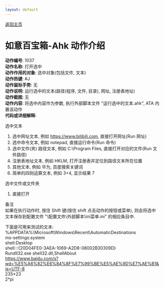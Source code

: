 ```yaml
---
layout: default
---
```


[返回主页](http://wyagd001.github.io/RuYi-Ahk)

# [](#header-2) 如意百宝箱-Ahk 动作介绍

**动作编号**: 1037  
**动作名称**: 打开选中  
**动作作用的对象**: 选中对象(包括文件, 文本)  
**动作热键**: #J  
**动作鼠标手势**: 无  
**动作说明**: 运行选中的文本(路径(程序, 文件, 目录), 网址, 注册表地址)  
**动作截图**: 无  
**动作内容**: 将选中内容作为参数, 执行外部脚本文件 "运行选中的文本.ahk", ATA 内置该动作  
**代码或详细解释**:  

选中文本  
1. 选中网址文本, 例如 https://www.bilibili.com, 直接打开网址(Run 网址)  
2. 选中命令文本, 例如 notepad, 直接运行命令(Run 命令)  
3. 选中文件(夹) 路径文本, 例如 C:\Program Files\, 直接打开对应的文件(Run 文件路径)  
4. 注册表地址文本, 例如 HKLM, 打开注册表并定位到路径文本所在位置  
5. 其他文本, 例如 华为, 百度搜索关键词  
6. 简单的四则运算文本, 例如 3+4, 显示结果 7  

选中文件或文件夹  
1. 直接打开  

备注  
如果在执行动作时, 按住 Shift 键(按住 shift 点击动作的按钮或菜单), 则会将选中文本保存到配置文件 "\配置文件\外部脚本\ini菜单.ini" 的相应条目中.  

下面是可用来测试的文本:  
%APPDATA%\Microsoft\Windows\Recent\AutomaticDestinations  
ms-settings:system  
shell:Desktop  
shell:::{20D04FE0-3AEA-1069-A2D8-08002B30309D}  
Rundll32.exe shell32.dll,ShellAbout  
https://www.baidu.com/s?wd=%E5%A6%82%E6%84%8F%E7%99%BE%E5%AE%9D%E7%AE%B1&ie=UTF-8  
235\*23  
2\*pi  